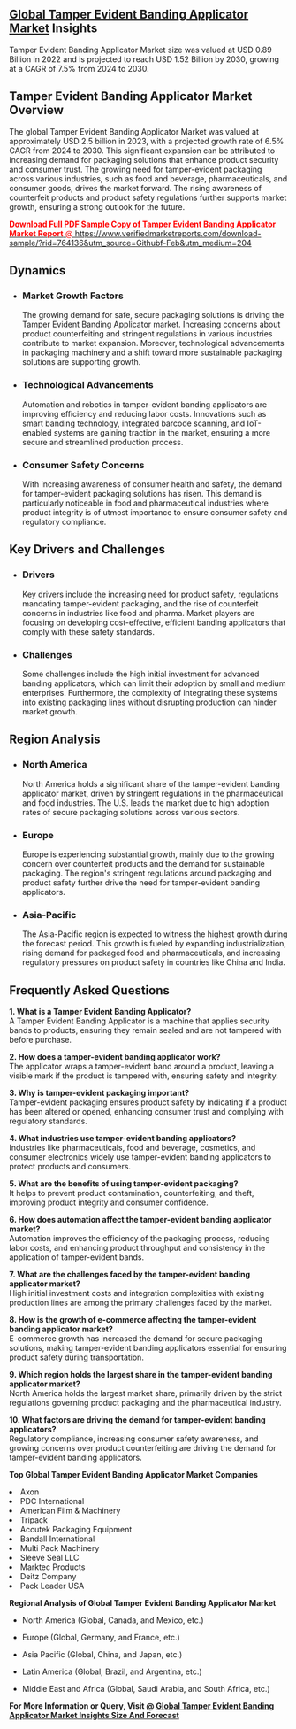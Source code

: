 <h2><a href="https://www.verifiedmarketreports.com/download-sample/?rid=764136&amp;utm_source=Githubf&amp;utm_medium=204" target="_blank">Global Tamper Evident Banding Applicator Market</a> Insights</h2><p>Tamper Evident Banding Applicator Market size was valued at USD 0.89 Billion in 2022 and is projected to reach USD 1.52 Billion by 2030, growing at a CAGR of 7.5% from 2024 to 2030.</p><p> <h2>Tamper Evident Banding Applicator Market Overview</h2> <p>The global Tamper Evident Banding Applicator Market was valued at approximately USD 2.5 billion in 2023, with a projected growth rate of 6.5% CAGR from 2024 to 2030. This significant expansion can be attributed to increasing demand for packaging solutions that enhance product security and consumer trust. The growing need for tamper-evident packaging across various industries, such as food and beverage, pharmaceuticals, and consumer goods, drives the market forward. The rising awareness of counterfeit products and product safety regulations further supports market growth, ensuring a strong outlook for the future.</p> <p><a href="#"><p><span class=""><span style="color: #ff0000;"><strong>Download Full PDF Sample Copy of Tamper Evident Banding Applicator Market Report</strong> @ </span><a href="https://www.verifiedmarketreports.com/download-sample/?rid=764136&amp;utm_source=Githubf-Feb&amp;utm_medium=204" target="_blank">https://www.verifiedmarketreports.com/download-sample/?rid=764136&amp;utm_source=Githubf-Feb&amp;utm_medium=204</a></span></p></a></p> <h2>Dynamics</h2> <ul> <li><h3>Market Growth Factors</h3> <p>The growing demand for safe, secure packaging solutions is driving the Tamper Evident Banding Applicator market. Increasing concerns about product counterfeiting and stringent regulations in various industries contribute to market expansion. Moreover, technological advancements in packaging machinery and a shift toward more sustainable packaging solutions are supporting growth.</p> </li> <li><h3>Technological Advancements</h3> <p>Automation and robotics in tamper-evident banding applicators are improving efficiency and reducing labor costs. Innovations such as smart banding technology, integrated barcode scanning, and IoT-enabled systems are gaining traction in the market, ensuring a more secure and streamlined production process.</p> </li> <li><h3>Consumer Safety Concerns</h3> <p>With increasing awareness of consumer health and safety, the demand for tamper-evident packaging solutions has risen. This demand is particularly noticeable in food and pharmaceutical industries where product integrity is of utmost importance to ensure consumer safety and regulatory compliance.</p> </li> </ul> <h2>Key Drivers and Challenges</h2> <ul> <li><h3>Drivers</h3> <p>Key drivers include the increasing need for product safety, regulations mandating tamper-evident packaging, and the rise of counterfeit concerns in industries like food and pharma. Market players are focusing on developing cost-effective, efficient banding applicators that comply with these safety standards.</p> </li> <li><h3>Challenges</h3> <p>Some challenges include the high initial investment for advanced banding applicators, which can limit their adoption by small and medium enterprises. Furthermore, the complexity of integrating these systems into existing packaging lines without disrupting production can hinder market growth.</p> </li> </ul> <h2>Region Analysis</h2> <ul> <li><h3>North America</h3> <p>North America holds a significant share of the tamper-evident banding applicator market, driven by stringent regulations in the pharmaceutical and food industries. The U.S. leads the market due to high adoption rates of secure packaging solutions across various sectors.</p> </li> <li><h3>Europe</h3> <p>Europe is experiencing substantial growth, mainly due to the growing concern over counterfeit products and the demand for sustainable packaging. The region's stringent regulations around packaging and product safety further drive the need for tamper-evident banding applicators.</p> </li> <li><h3>Asia-Pacific</h3> <p>The Asia-Pacific region is expected to witness the highest growth during the forecast period. This growth is fueled by expanding industrialization, rising demand for packaged food and pharmaceuticals, and increasing regulatory pressures on product safety in countries like China and India.</p> </li> </ul> <h2>Frequently Asked Questions</h2> <p><strong>1. What is a Tamper Evident Banding Applicator?</strong><br> A Tamper Evident Banding Applicator is a machine that applies security bands to products, ensuring they remain sealed and are not tampered with before purchase.</p> <p><strong>2. How does a tamper-evident banding applicator work?</strong><br> The applicator wraps a tamper-evident band around a product, leaving a visible mark if the product is tampered with, ensuring safety and integrity.</p> <p><strong>3. Why is tamper-evident packaging important?</strong><br> Tamper-evident packaging ensures product safety by indicating if a product has been altered or opened, enhancing consumer trust and complying with regulatory standards.</p> <p><strong>4. What industries use tamper-evident banding applicators?</strong><br> Industries like pharmaceuticals, food and beverage, cosmetics, and consumer electronics widely use tamper-evident banding applicators to protect products and consumers.</p> <p><strong>5. What are the benefits of using tamper-evident packaging?</strong><br> It helps to prevent product contamination, counterfeiting, and theft, improving product integrity and consumer confidence.</p> <p><strong>6. How does automation affect the tamper-evident banding applicator market?</strong><br> Automation improves the efficiency of the packaging process, reducing labor costs, and enhancing product throughput and consistency in the application of tamper-evident bands.</p> <p><strong>7. What are the challenges faced by the tamper-evident banding applicator market?</strong><br> High initial investment costs and integration complexities with existing production lines are among the primary challenges faced by the market.</p> <p><strong>8. How is the growth of e-commerce affecting the tamper-evident banding applicator market?</strong><br> E-commerce growth has increased the demand for secure packaging solutions, making tamper-evident banding applicators essential for ensuring product safety during transportation.</p> <p><strong>9. Which region holds the largest share in the tamper-evident banding applicator market?</strong><br> North America holds the largest market share, primarily driven by the strict regulations governing product packaging and the pharmaceutical industry.</p> <p><strong>10. What factors are driving the demand for tamper-evident banding applicators?</strong><br> Regulatory compliance, increasing consumer safety awareness, and growing concerns over product counterfeiting are driving the demand for tamper-evident banding applicators.</p> </p><p><strong>Top Global Tamper Evident Banding Applicator Market Companies</strong></p><div data-test-id=""><p><li>Axon</li><li> PDC International</li><li> American Film & Machinery</li><li> Tripack</li><li> Accutek Packaging Equipment</li><li> Bandall International</li><li> Multi Pack Machinery</li><li> Sleeve Seal LLC</li><li> Marktec Products</li><li> Deitz Company</li><li> Pack Leader USA</li></p><div><strong>Regional Analysis of&nbsp;Global Tamper Evident Banding Applicator Market</strong></div><ul><li dir="ltr"><p dir="ltr">North America&nbsp;(Global, Canada, and Mexico, etc.)</p></li><li dir="ltr"><p dir="ltr">Europe (Global, Germany, and France, etc.)</p></li><li dir="ltr"><p dir="ltr">Asia Pacific&nbsp;(Global, China, and Japan, etc.)</p></li><li dir="ltr"><p dir="ltr">Latin America&nbsp;(Global, Brazil, and Argentina, etc.)</p></li><li dir="ltr">Middle East and Africa&nbsp;(Global, Saudi Arabia, and South Africa, etc.)</li></ul><p><strong>For More Information or Query, Visit @&nbsp;</strong><strong><a href="https://www.verifiedmarketreports.com/product/tamper-evident-banding-applicator-market/?utm_source=Githubf&amp;utm_medium=204" target="_blank">Global Tamper Evident Banding Applicator Market Insights Size And Forecast</a></strong></p></div>
